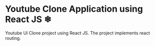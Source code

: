 # Youtube Clone Application using React JS ❄

Youtube UI Clone project using React JS. The project implements react routing.



